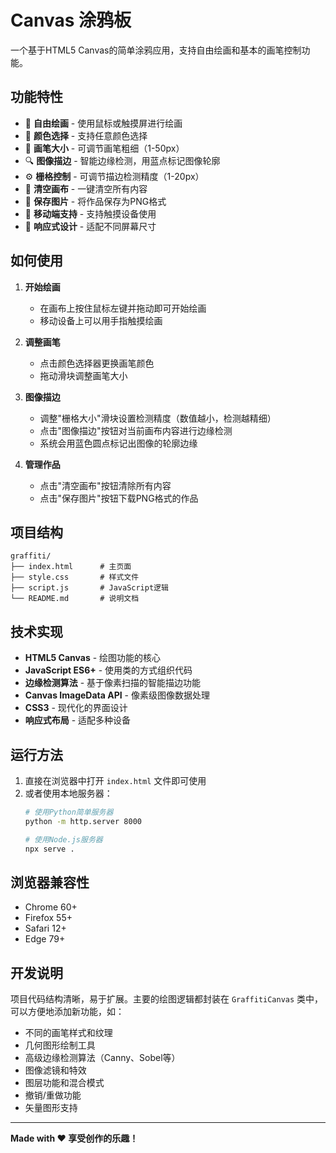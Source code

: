 # Canvas 涂鸦板

一个基于HTML5 Canvas的简单涂鸦应用，支持自由绘画和基本的画笔控制功能。

## 功能特性

- 🎨 **自由绘画** - 使用鼠标或触摸屏进行绘画
- 🌈 **颜色选择** - 支持任意颜色选择
- 📏 **画笔大小** - 可调节画笔粗细（1-50px）
- 🔍 **图像描边** - 智能边缘检测，用蓝点标记图像轮廓
- ⚙️ **栅格控制** - 可调节描边检测精度（1-20px）
- 🧹 **清空画布** - 一键清空所有内容
- 💾 **保存图片** - 将作品保存为PNG格式
- 📱 **移动端支持** - 支持触摸设备使用
- 🎯 **响应式设计** - 适配不同屏幕尺寸

## 如何使用

1. **开始绘画**
   - 在画布上按住鼠标左键并拖动即可开始绘画
   - 移动设备上可以用手指触摸绘画

2. **调整画笔**
   - 点击颜色选择器更换画笔颜色
   - 拖动滑块调整画笔大小

3. **图像描边**
   - 调整"栅格大小"滑块设置检测精度（数值越小，检测越精细）
   - 点击"图像描边"按钮对当前画布内容进行边缘检测
   - 系统会用蓝色圆点标记出图像的轮廓边缘

4. **管理作品**
   - 点击"清空画布"按钮清除所有内容
   - 点击"保存图片"按钮下载PNG格式的作品

## 项目结构

```
graffiti/
├── index.html      # 主页面
├── style.css       # 样式文件
├── script.js       # JavaScript逻辑
└── README.md       # 说明文档
```

## 技术实现

- **HTML5 Canvas** - 绘图功能的核心
- **JavaScript ES6+** - 使用类的方式组织代码
- **边缘检测算法** - 基于像素扫描的智能描边功能
- **Canvas ImageData API** - 像素级图像数据处理
- **CSS3** - 现代化的界面设计
- **响应式布局** - 适配多种设备

## 运行方法

1. 直接在浏览器中打开 `index.html` 文件即可使用
2. 或者使用本地服务器：
   ```bash
   # 使用Python简单服务器
   python -m http.server 8000
   
   # 使用Node.js服务器
   npx serve .
   ```

## 浏览器兼容性

- Chrome 60+
- Firefox 55+
- Safari 12+
- Edge 79+

## 开发说明

项目代码结构清晰，易于扩展。主要的绘图逻辑都封装在 `GraffitiCanvas` 类中，可以方便地添加新功能，如：

- 不同的画笔样式和纹理
- 几何图形绘制工具
- 高级边缘检测算法（Canny、Sobel等）
- 图像滤镜和特效
- 图层功能和混合模式
- 撤销/重做功能
- 矢量图形支持

---

**Made with ❤️ 享受创作的乐趣！** 